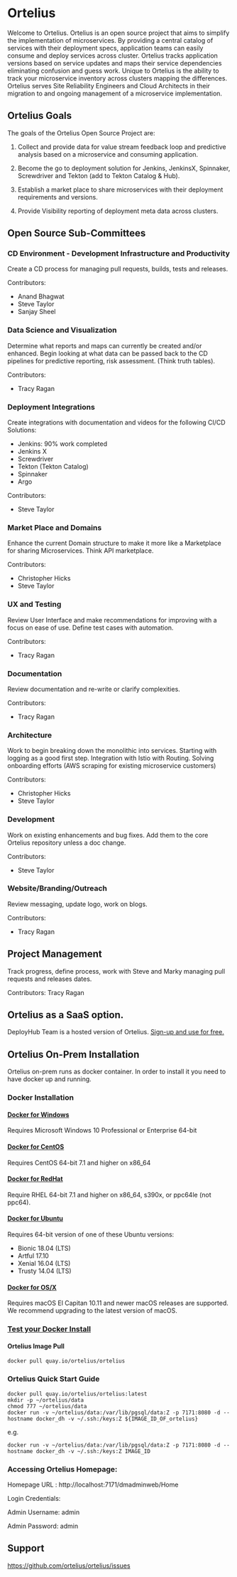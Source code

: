 # Ortelius
Welcome to Ortelius. Ortelius is an open source project that aims to simplify the implementation of microservices. By providing a central catalog of services with their deployment specs, application teams can easily consume and deploy services across cluster. Ortelius tracks application versions based on service updates and maps their service dependencies eliminating confusion and guess work.  Unique to Ortelius is the ability to track your microservice inventory across clusters mapping the differences.  Ortelius serves Site Reliability Engineers and Cloud Architects in their migration to and ongoing management of a microservice implementation.

## Ortelius Goals
The goals of the Ortelius Open Source Project are: 

1) Collect and provide data for value stream feedback loop and predictive analysis based on a microservice and consuming application.  

2) Become the go to deployment solution for Jenkins, JenkinsX, Spinnaker, Screwdriver and Tekton (add to Tekton Catalog & Hub).

3) Establish a market place to share microservices with their deployment requirements and versions.

4) Provide Visibility reporting of deployment meta data across clusters.

## Open Source Sub-Committees

### CD Environment - Development Infrastructure and Productivity

Create a CD process for managing pull requests, builds, tests and releases.  

Contributors:
- Anand Bhagwat
- Steve Taylor
- Sanjay Sheel

### Data Science and Visualization

Determine what reports and maps can currently be created and/or enhanced.  Begin looking at what data can be passed back to the CD pipelines for predictive reporting, risk assessment. (Think truth tables).

Contributors:
- Tracy Ragan

### Deployment Integrations

Create integrations with documentation and videos for the following CI/CD Solutions:

- Jenkins: 90% work completed
- Jenkins X
- Screwdriver
- Tekton (Tekton Catalog)
- Spinnaker
- Argo

Contributors:
- Steve Taylor

### Market Place and Domains

Enhance the current Domain structure to make it more like a Marketplace for sharing Microservices.  Think API marketplace.

Contributors:
- Christopher Hicks
- Steve Taylor

### UX and Testing

Review User Interface and make recommendations for improving with a focus on ease of use. Define test cases with automation.

Contributors:
- Tracy Ragan

### Documentation

Review documentation and re-write or clarify complexities.

Contributors:
- Tracy Ragan

### Architecture

Work to begin breaking down the monolithic into services. Starting with logging as a good first step. Integration with Istio with Routing. Solving onboarding efforts (AWS scraping for existing microservice customers)

Contributors:
- Christopher Hicks
- Steve Taylor

### Development

Work on existing enhancements and bug fixes. Add them to the core Ortelius repository unless a doc change.

Contributors:
- Steve Taylor

### Website/Branding/Outreach

Review messaging, update logo, work on blogs. 

Contributors:
- Tracy Ragan

## Project Management

Track progress, define process, work with Steve and Marky managing pull requests and releases dates.

Contributors: Tracy Ragan

## Ortelius as a SaaS option.
DeployHub Team is a hosted version of Ortelius. [Sign-up and use for free.](https://www.deployhub.com/free-team-sign-up/) 

## Ortelius On-Prem Installation
Ortelius on-prem runs as docker container.  In order to install it you need to have docker up and running.

### Docker Installation
#### [Docker for Windows](https://docs.docker.com/docker-for-windows/install/)
Requires Microsoft Windows 10 Professional or Enterprise 64-bit

#### [Docker for CentOS](https://docs.docker.com/install/linux/docker-ce/centos/)
Requires CentOS 64-bit 7.1 and higher on x86_64

#### [Docker for RedHat](https://docs.docker.com/install/linux/docker-ee/rhel/)
Require RHEL 64-bit 7.1 and higher on x86_64, s390x, or ppc64le (not ppc64).

#### [Docker for Ubuntu](https://docs.docker.com/install/linux/docker-ce/ubuntu/)
Requires 64-bit version of one of these Ubuntu versions:
* Bionic 18.04 (LTS)
* Artful 17.10
* Xenial 16.04 (LTS)
* Trusty 14.04 (LTS)

#### [Docker for OS/X](https://docs.docker.com/docker-for-mac/install/)
Requires macOS El Capitan 10.11 and newer macOS releases are supported. We recommend upgrading to the latest version of macOS.

### [Test your Docker Install](https://docs.docker.com/get-started/#test-docker-installation)

#### Ortelius Image Pull
```
docker pull quay.io/ortelius/ortelius
```
### Ortelius Quick Start Guide
```
docker pull quay.io/ortelius/ortelius:latest
mkdir -p ~/ortelius/data
chmod 777 ~/ortelius/data
docker run -v ~/ortelius/data:/var/lib/pgsql/data:Z -p 7171:8080 -d --hostname docker_dh -v ~/.ssh:/keys:Z ${IMAGE_ID_OF_ortelius}
```
e.g.
```
docker run -v ~/ortelius/data:/var/lib/pgsql/data:Z -p 7171:8080 -d --hostname docker_dh -v ~/.ssh:/keys:Z IMAGE_ID
```
### Accessing Ortelius Homepage:
Homepage URL : http://localhost:7171/dmadminweb/Home

Login Credentials:

Admin Username: admin

Admin Password: admin

## Support

https://github.com/ortelius/ortelius/issues

